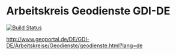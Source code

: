 # Arbeitskreis Geodienste GDI-DE #

[![Build Status](https://travis-ci.org/JuergenWeichand/ak-geodienste.svg)](https://travis-ci.org/JuergenWeichand/ak-geodienste)

http://www.geoportal.de/DE/GDI-DE/Arbeitskreise/Geodienste/geodienste.html?lang=de
